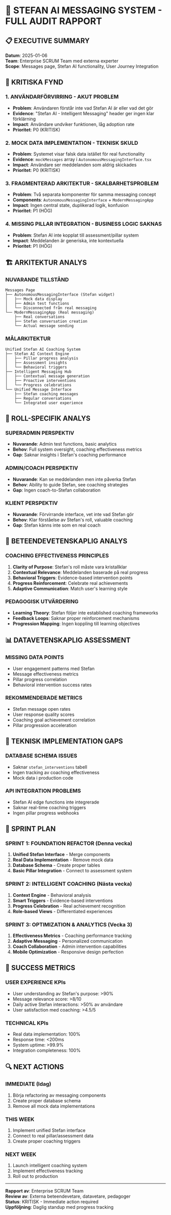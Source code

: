 # 🎯 STEFAN AI MESSAGING SYSTEM - FULL AUDIT RAPPORT

## 📋 EXECUTIVE SUMMARY
**Datum**: 2025-01-06  
**Team**: Enterprise SCRUM Team med externa experter  
**Scope**: Messages page, Stefan AI functionality, User Journey Integration  

## 🚨 KRITISKA FYND

### 1. ANVÄNDARFÖRVIRRING - AKUT PROBLEM
- **Problem**: Användaren förstår inte vad Stefan AI är eller vad det gör
- **Evidence**: "Stefan AI - Intelligent Messaging" header ger ingen klar förklärning
- **Impact**: Användare undviker funktionen, låg adoption rate
- **Prioritet**: P0 (KRITISK)

### 2. MOCK DATA IMPLEMENTATION - TEKNISK SKULD  
- **Problem**: Systemet visar falsk data istället för real functionality
- **Evidence**: `mockMessages` array i `AutonomousMessagingInterface.tsx`
- **Impact**: Användare ser meddelanden som aldrig skickades
- **Prioritet**: P0 (KRITISK)

### 3. FRAGMENTERAD ARKITEKTUR - SKALBARHETSPROBLEM
- **Problem**: Två separata komponenter för samma messaging concept
- **Components**: `AutonomousMessagingInterface` + `ModernMessagingApp`  
- **Impact**: Ingen central state, duplikerad logik, konfusion
- **Prioritet**: P1 (HÖG)

### 4. MISSING PILLAR INTEGRATION - BUSINESS LOGIC SAKNAS
- **Problem**: Stefan AI inte kopplat till assessment/pillar system
- **Impact**: Meddelanden är generiska, inte kontextuella
- **Prioritet**: P1 (HÖG)

## 🏗️ ARKITEKTUR ANALYS

### NUVARANDE TILLSTÅND
```
Messages Page
├── AutonomousMessagingInterface (Stefan widget)
│   ├── Mock data display
│   ├── Admin test functions
│   └── Disconnected från real messaging
└── ModernMessagingApp (Real messaging)
    ├── Real conversations
    ├── Stefan conversation creation
    └── Actual message sending
```

### MÅLARKITEKTUR
```
Unified Stefan AI Coaching System
├── Stefan AI Context Engine
│   ├── Pillar progress analysis
│   ├── Assessment insights
│   └── Behavioral triggers
├── Intelligent Messaging Hub
│   ├── Contextual message generation
│   ├── Proactive interventions
│   └── Progress celebrations
└── Unified Message Interface
    ├── Stefan coaching messages
    ├── Regular conversations
    └── Integrated user experience
```

## 👥 ROLL-SPECIFIK ANALYS

### SUPERADMIN PERSPEKTIV
- **Nuvarande**: Admin test functions, basic analytics
- **Behov**: Full system oversight, coaching effectiveness metrics
- **Gap**: Saknar insights i Stefan's coaching performance

### ADMIN/COACH PERSPEKTIV  
- **Nuvarande**: Kan se meddelanden men inte påverka Stefan
- **Behov**: Ability to guide Stefan, see coaching strategies
- **Gap**: Ingen coach-to-Stefan collaboration

### KLIENT PERSPEKTIV
- **Nuvarande**: Förvirrande interface, vet inte vad Stefan gör
- **Behov**: Klar förståelse av Stefan's roll, valuable coaching
- **Gap**: Stefan känns inte som en real coach

## 🎯 BETEENDEVETENSKAPLIG ANALYS

### COACHING EFFECTIVENESS PRINCIPLES
1. **Clarity of Purpose**: Stefan's roll måste vara kristallklar
2. **Contextual Relevance**: Meddelanden baserade på real progress
3. **Behavioral Triggers**: Evidence-based intervention points
4. **Progress Reinforcement**: Celebrate real achievements
5. **Adaptive Communication**: Match user's learning style

### PEDAGOGISK UTVÄRDERING
- **Learning Theory**: Stefan följer inte established coaching frameworks
- **Feedback Loops**: Saknar proper reinforcement mechanisms
- **Progression Mapping**: Ingen koppling till learning objectives

## 📊 DATAVETENSKAPLIG ASSESSMENT

### MISSING DATA POINTS
- User engagement patterns med Stefan
- Message effectiveness metrics
- Pillar progress correlation
- Behavioral intervention success rates

### REKOMMENDERADE METRICS
- Stefan message open rates
- User response quality scores
- Coaching goal achievement correlation
- Pillar progression acceleration

## 🔧 TEKNISK IMPLEMENTATION GAPS

### DATABASE SCHEMA ISSUES
- Saknar `stefan_interventions` tabell
- Ingen tracking av coaching effectiveness
- Mock data i production code

### API INTEGRATION PROBLEMS
- Stefan AI edge functions inte integrerade
- Saknar real-time coaching triggers
- Ingen pillar progress webhooks

## 🚀 SPRINT PLAN

### SPRINT 1: FOUNDATION REFACTOR (Denna vecka)
1. **Unified Stefan Interface** - Merge components
2. **Real Data Implementation** - Remove mock data
3. **Database Schema** - Create proper tables
4. **Basic Pillar Integration** - Connect to assessment system

### SPRINT 2: INTELLIGENT COACHING (Nästa vecka)  
1. **Context Engine** - Behavioral analysis
2. **Smart Triggers** - Evidence-based interventions
3. **Progress Celebration** - Real achievement recognition
4. **Role-based Views** - Differentiated experiences

### SPRINT 3: OPTIMIZATION & ANALYTICS (Vecka 3)
1. **Effectiveness Metrics** - Coaching performance tracking
2. **Adaptive Messaging** - Personalized communication
3. **Coach Collaboration** - Admin intervention capabilities
4. **Mobile Optimization** - Responsive design perfection

## 🎯 SUCCESS METRICS

### USER EXPERIENCE KPIs
- User understanding av Stefan's purpose: >90%
- Message relevance score: >8/10
- Daily active Stefan interactions: >50% av användare
- User satisfaction med coaching: >4.5/5

### TECHNICAL KPIs  
- Real data implementation: 100%
- Response time: <200ms
- System uptime: >99.9%
- Integration completeness: 100%

## 🔍 NEXT ACTIONS

### IMMEDIATE (Idag)
1. Börja refactoring av messaging components
2. Create proper database schema
3. Remove all mock data implementations

### THIS WEEK
1. Implement unified Stefan interface
2. Connect to real pillar/assessment data
3. Create proper coaching triggers

### NEXT WEEK
1. Launch intelligent coaching system
2. Implement effectiveness tracking
3. Roll out to production

---

**Rapport av**: Enterprise SCRUM Team  
**Review av**: Externa beteendevetare, datavetare, pedagoger  
**Status**: KRITISK - Immediate action required  
**Uppföljning**: Daglig standup med progress tracking